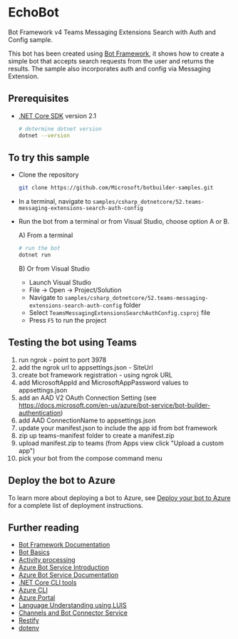 ﻿# EchoBot

Bot Framework v4 Teams Messaging Extensions Search with Auth and Config sample.

This bot has been created using [Bot Framework](https://dev.botframework.com), it shows how to create a simple bot that accepts search requests from the user and returns the results.  The sample also incorporates auth and config via Messaging Extension.

## Prerequisites

- [.NET Core SDK](https://dotnet.microsoft.com/download) version 2.1

  ```bash
  # determine dotnet version
  dotnet --version
  ```

## To try this sample

- Clone the repository

    ```bash
    git clone https://github.com/Microsoft/botbuilder-samples.git
    ```

- In a terminal, navigate to `samples/csharp_dotnetcore/52.teams-messaging-extensions-search-auth-config`
- Run the bot from a terminal or from Visual Studio, choose option A or B.

  A) From a terminal

  ```bash
  # run the bot
  dotnet run
  ```

  B) Or from Visual Studio

  - Launch Visual Studio
  - File -> Open -> Project/Solution
  - Navigate to `samples/csharp_dotnetcore/52.teams-messaging-extensions-search-auth-config` folder
  - Select `TeamsMessagingExtensionsSearchAuthConfig.csproj` file
  - Press `F5` to run the project

## Testing the bot using Teams

1) run ngrok - point to port 3978
2) add the ngrok url to appsettings.json - SiteUrl
3) create bot framework registration - using ngrok URL
4) add MicrosoftAppId and MicrosoftAppPassword values to appsettings.json
5) add an AAD V2 OAuth Connection Setting (see https://docs.microsoft.com/en-us/azure/bot-service/bot-builder-authentication)
6) add AAD ConnectionName to appsettings.json
7) update your manifest.json to include the app id from bot framework
8) zip up teams-manifest folder to create a manifest.zip
9) upload manifest.zip to teams (from Apps view click "Upload a custom app")
10) pick your bot from the compose command menu

## Deploy the bot to Azure

To learn more about deploying a bot to Azure, see [Deploy your bot to Azure](https://aka.ms/azuredeployment) for a complete list of deployment instructions.

## Further reading

- [Bot Framework Documentation](https://docs.botframework.com)
- [Bot Basics](https://docs.microsoft.com/azure/bot-service/bot-builder-basics?view=azure-bot-service-4.0)
- [Activity processing](https://docs.microsoft.com/en-us/azure/bot-service/bot-builder-concept-activity-processing?view=azure-bot-service-4.0)
- [Azure Bot Service Introduction](https://docs.microsoft.com/azure/bot-service/bot-service-overview-introduction?view=azure-bot-service-4.0)
- [Azure Bot Service Documentation](https://docs.microsoft.com/azure/bot-service/?view=azure-bot-service-4.0)
- [.NET Core CLI tools](https://docs.microsoft.com/en-us/dotnet/core/tools/?tabs=netcore2x)
- [Azure CLI](https://docs.microsoft.com/cli/azure/?view=azure-cli-latest)
- [Azure Portal](https://portal.azure.com)
- [Language Understanding using LUIS](https://docs.microsoft.com/en-us/azure/cognitive-services/luis/)
- [Channels and Bot Connector Service](https://docs.microsoft.com/en-us/azure/bot-service/bot-concepts?view=azure-bot-service-4.0)
- [Restify](https://www.npmjs.com/package/restify)
- [dotenv](https://www.npmjs.com/package/dotenv)
